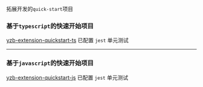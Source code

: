 拓展开发的`quick-start`项目

### 基于`typescript`的快速开始项目

<a href="https://github.com/yuanzhibang-tool/yzb-extension-quickstart-ts.git" target="_blank">yzb-extension-quickstart-ts</a>
已配置 `jest` 单元测试

---

### 基于`javascript`的快速开始项目

<a href="https://github.com/yuanzhibang-tool/yzb-extension-quickstart-js.git" target="_blank">yzb-extension-quickstart-js</a>
已配置 `jest` 单元测试
